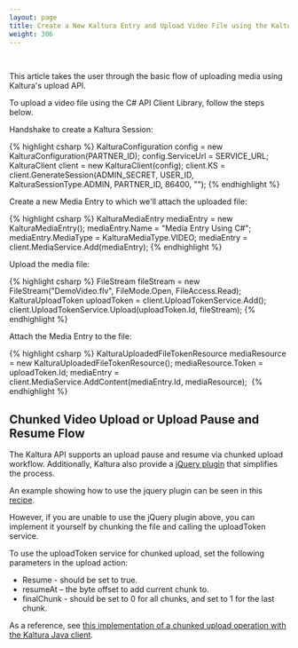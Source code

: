 ```yaml
---
layout: page
title: Create a New Kaltura Entry and Upload Video File using the Kaltura API
weight: 306
---
```

 

This article takes the user through the basic flow of uploading media using Kaltura's upload API.

To upload a video file using the C# API Client Library, follow the steps below.


Handshake to create a Kaltura Session:

{% highlight csharp %}
KalturaConfiguration config = new KalturaConfiguration(PARTNER_ID);
config.ServiceUrl = SERVICE_URL;
KalturaClient client = new KalturaClient(config);
client.KS = client.GenerateSession(ADMIN_SECRET, USER_ID, KalturaSessionType.ADMIN, PARTNER_ID, 86400, "");
{% endhighlight %}


Create a new Media Entry to which we'll attach the uploaded file:

{% highlight csharp %}
KalturaMediaEntry mediaEntry = new KalturaMediaEntry();
mediaEntry.Name = "Media Entry Using C#";
mediaEntry.MediaType = KalturaMediaType.VIDEO;
mediaEntry = client.MediaService.Add(mediaEntry);
{% endhighlight %}

Upload the media file:

{% highlight csharp %}
FileStream fileStream = new FileStream("DemoVideo.flv", FileMode.Open, FileAccess.Read);
KalturaUploadToken uploadToken = client.UploadTokenService.Add();
client.UploadTokenService.Upload(uploadToken.Id, fileStream);
{% endhighlight %}

Attach the Media Entry to the file:

{% highlight csharp %}
KalturaUploadedFileTokenResource mediaResource = new KalturaUploadedFileTokenResource();
mediaResource.Token = uploadToken.Id;
mediaEntry = client.MediaService.AddContent(mediaEntry.Id, mediaResource); 
{% endhighlight %}

## Chunked Video Upload or Upload Pause and Resume Flow

The Kaltura API supports an upload pause and resume via chunked upload workflow. Additionally, Kaltura also provide a [jQuery plugin](https://github.com/kaltura/jQuery-File-Upload) that simplifies the process.

An example showing how to use the jquery plugin can be seen in this [recipe](https://developer.kaltura.org/recipes/upload).

However, if you are unable to use the jQuery plugin above, you can implement it yourself by chunking the file and calling the uploadToken service. 

To use the uploadToken service for chunked upload, set the following parameters in the upload action:

* Resume - should be set to true.
* resumeAt – the byte offset to add current chunk to.</span>
* finalChunk - should be set to 0 for all chunks, and set to 1 for the last chunk.

As a reference, see [this implementation of a chunked upload operation with the Kaltura Java client](https://github.com/kaltura/kaltura-chunked-upload-test/blob/master/chunkedupload/ChunkedUpload.java#L114).
